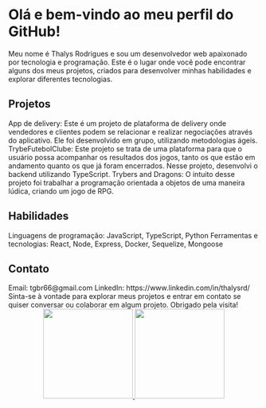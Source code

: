 <h1> Olá e bem-vindo ao meu perfil do GitHub! </h1>
Meu nome é Thalys Rodrigues e sou um desenvolvedor web apaixonado por tecnologia e programação. Este é o lugar onde você pode encontrar alguns dos meus projetos, criados para desenvolver minhas habilidades e explorar diferentes tecnologias.

<h2> Projetos </h2>
App de delivery: Este é um projeto de plataforma de delivery onde vendedores e clientes podem se relacionar e realizar negociações através do aplicativo. Ele foi desenvolvido em grupo, utilizando metodologias ágeis.
TrybeFutebolClube: Este projeto se trata de uma plataforma para que o usuário possa acompanhar os resultados dos jogos, tanto os que estão em andamento quanto os que já foram encerrados. Nesse projeto, desenvolvi o backend utilizando TypeScript.
Trybers and Dragons: O intuito desse projeto foi trabalhar a programação orientada a objetos de uma maneira lúdica, criando um jogo de RPG.
<h2> Habilidades </h2>
Linguagens de programação: JavaScript, TypeScript, Python
Ferramentas e tecnologias: React, Node, Express, Docker, Sequelize, Mongoose
<h2> Contato </h2>
Email: tgbr66@gmail.com
LinkedIn: https://www.linkedin.com/in/thalysrd/
Sinta-se à vontade para explorar meus projetos e entrar em contato se quiser conversar ou colaborar em algum projeto. Obrigado pela visita!

<div align="center">
  <a href="https://github.com/thalysrd">
  <img height="180em" src="https://github-readme-stats.vercel.app/api?username=thalysrd&show_icons=true&theme=dracula&include_all_commits=true&count_private=true"/>
  <img height="180em" src="https://github-readme-stats.vercel.app/api/top-langs/?username=thalysrd&layout=compact&langs_count=7&theme=dracula"/>
</div>
  
 
